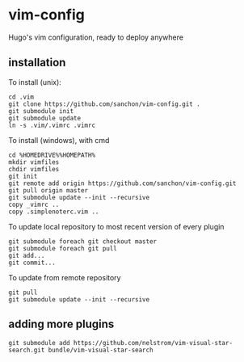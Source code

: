 vim-config
==========

Hugo's vim configuration, ready to deploy anywhere


installation
------------

To install (unix): 

    cd .vim
    git clone https://github.com/sanchon/vim-config.git .
    git submodule init
    git submodule update
    ln -s .vim/.vimrc .vimrc



To install (windows), with cmd

    cd %HOMEDRIVE%%HOMEPATH%
    mkdir vimfiles
    chdir vimfiles
    git init
    git remote add origin https://github.com/sanchon/vim-config.git 
    git pull origin master
    git submodule update --init --recursive
    copy _vimrc ..
    copy .simplenoterc.vim ..



To update local repository to most recent version of every plugin

    git submodule foreach git checkout master
    git submodule foreach git pull    
    git add...
    git commit...
    
To update from remote repository

    git pull
    git submodule update --init --recursive



adding more plugins
-------------------

    git submodule add https://github.com/nelstrom/vim-visual-star-search.git bundle/vim-visual-star-search
